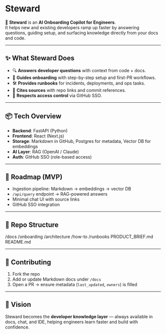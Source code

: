 # Steward

🚀 **Steward** is an **AI Onboarding Copilot for Engineers**.  
It helps new and existing developers ramp up faster by answering questions, guiding setup, and surfacing knowledge directly from your docs and code.

---

## ✨ What Steward Does
- 🔍 **Answers developer questions** with context from code + docs.  
- 📖 **Guides onboarding** with step-by-step setup and first-PR workflows.  
- 🛠️ **Provides runbooks** for incidents, deployments, and ops tasks.  
- 📎 **Cites sources** with repo links and commit references.  
- 🔑 **Respects access control** via GitHub SSO.

---

## 📦 Tech Overview
- **Backend**: FastAPI (Python)  
- **Frontend**: React (Next.js)  
- **Storage**: Markdown in GitHub, Postgres for metadata, Vector DB for embeddings  
- **AI Layer**: RAG (OpenAI / Claude)  
- **Auth**: GitHub SSO (role-based access)  

---

## 🚧 Roadmap (MVP)
- Ingestion pipeline: Markdown → embeddings → vector DB  
- `/api/query` endpoint → RAG-powered answers  
- Minimal chat UI with source links  
- GitHub SSO integration  

---

## 📂 Repo Structure
/docs
    /onboarding
    /architecture
    /how-to
    /runbooks
PRODUCT_BRIEF.md
README.md


---

## 🤝 Contributing
1. Fork the repo  
2. Add or update Markdown docs under `/docs`  
3. Open a PR → ensure metadata (`last_updated`, `owners`) is filled  

---

## 🎯 Vision
Steward becomes the **developer knowledge layer** — always available in docs, chat, and IDE, helping engineers learn faster and build with confidence.
